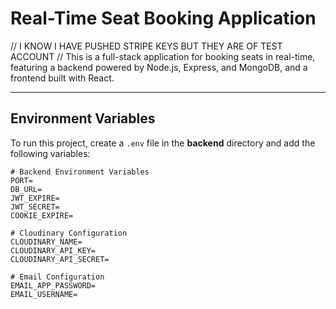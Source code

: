 # Real-Time Seat Booking Application
//  I KNOW I HAVE PUSHED STRIPE KEYS BUT THEY ARE OF TEST ACCOUNT //
This is a full-stack application for booking seats in real-time, featuring a backend powered by Node.js, Express, and MongoDB, and a frontend built with React.

---

## Environment Variables

To run this project, create a `.env` file in the **backend** directory and add the following variables:

```env
# Backend Environment Variables
PORT=
DB_URL=
JWT_EXPIRE=
JWT_SECRET=
COOKIE_EXPIRE=

# Cloudinary Configuration
CLOUDINARY_NAME=
CLOUDINARY_API_KEY=
CLOUDINARY_API_SECRET=

# Email Configuration
EMAIL_APP_PASSWORD=
EMAIL_USERNAME=

```
